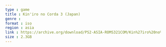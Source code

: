 ```yaml
---
type : game
title : Kin'iro no Corda 3 (Japan)
genre : 
format : iso
region : asia
link : https://archive.org/download/PS2-ASIA-ROMS321COM/Kin%27iro%20no%20Corda%203%20%28Japan%29.7z
size : 2.3GB
---
```

